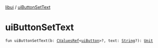 [libui](index.md) / [uiButtonSetText](./ui-button-set-text.md)

# uiButtonSetText

`fun uiButtonSetText(b: `[`CValuesRef`](../kotlinx.cinterop/-c-values-ref/index.md)`<`[`uiButton`](ui-button.md)`>?, text: `[`String`](https://kotlinlang.org/api/latest/jvm/stdlib/kotlin/-string/index.html)`?): `[`Unit`](https://kotlinlang.org/api/latest/jvm/stdlib/kotlin/-unit/index.html)